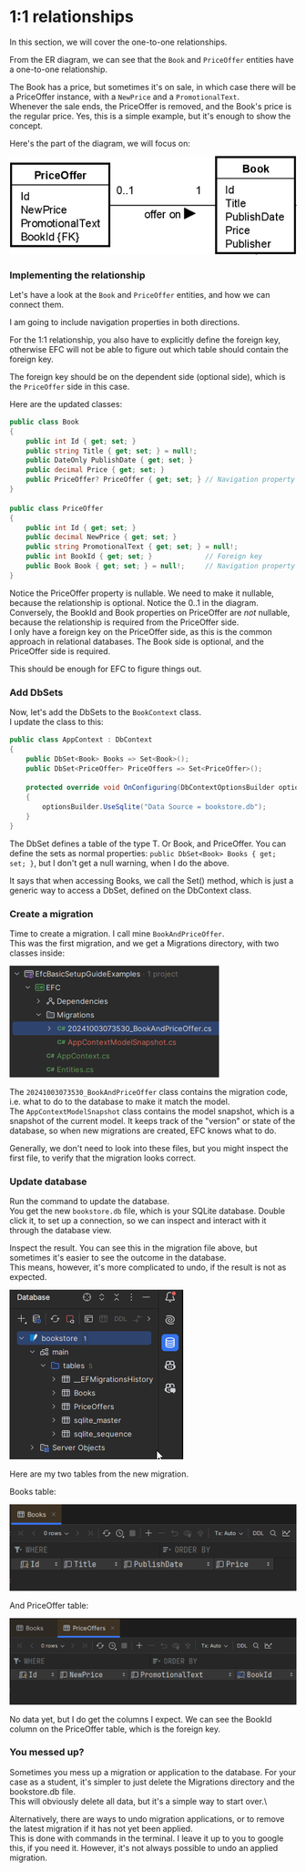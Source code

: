 # 1:1 relationships

In this section, we will cover the one-to-one relationships.

From the ER diagram, we can see that the `Book` and `PriceOffer` entities have a one-to-one relationship.

The Book has a price, but sometimes it's on sale, in which case there will be a PriceOffer instance, with a `NewPrice`
and a `PromotionalText`.\
Whenever the sale ends, the PriceOffer is removed, and the Book's price is the regular price. Yes, this is a simple
example, but it's enough to show the concept.

Here's the part of the diagram, we will focus on:

![img_1.png](img_1.png)

### Implementing the relationship

Let's have a look at the `Book` and `PriceOffer` entities, and how we can connect them.

I am going to include navigation properties in both directions.

For the 1:1 relationship, you also have to explicitly define the foreign key, 
otherwise EFC will not be able to figure out which table should contain the foreign key.

The foreign key should be on the dependent side (optional side), which is the `PriceOffer` side in this case.

Here are the updated classes:

```csharp
public class Book
{
    public int Id { get; set; }
    public string Title { get; set; } = null!;
    public DateOnly PublishDate { get; set; }
    public decimal Price { get; set; }
    public PriceOffer? PriceOffer { get; set; } // Navigation property
}

public class PriceOffer
{
    public int Id { get; set; }
    public decimal NewPrice { get; set; }
    public string PromotionalText { get; set; } = null!;
    public int BookId { get; set; }             // Foreign key
    public Book Book { get; set; } = null!;     // Navigation property
}
```

Notice the PriceOffer property is nullable. We need to make it nullable, because the relationship is optional. Notice
the 0..1 in the diagram.\
Conversely, the BookId and Book properties on PriceOffer are _not_ nullable, because the relationship is required from
the PriceOffer side.\
I only have a foreign key on the PriceOffer side, as this is the common approach in relational databases. The Book side
is optional, and the PriceOffer side is required.

This should be enough for EFC to figure things out.

### Add DbSets

Now, let's add the DbSets to the `BookContext` class.\
I update the class to this:

```csharp
public class AppContext : DbContext
{
    public DbSet<Book> Books => Set<Book>();
    public DbSet<PriceOffer> PriceOffers => Set<PriceOffer>();
    
    protected override void OnConfiguring(DbContextOptionsBuilder optionsBuilder)
    {
        optionsBuilder.UseSqlite("Data Source = bookstore.db");
    }
}
```
The DbSet<T> defines a table of the type T. Or Book, and PriceOffer.
You can define the sets as normal properties: `public DbSet<Book> Books { get; set; }`, but I don't get a null warning, when I do the above.

It says that when accessing Books, we call the Set<Book>() method, which is just a generic way to access a DbSet, defined on the DbContext class.


### Create a migration
Time to create a migration. I call mine `BookAndPriceOffer`.\
This was the first migration, and we get a Migrations directory, with two classes inside:

![img_2.png](img_2.png)

The `20241003073530_BookAndPriceOffer` class contains the migration code, i.e. what to do to the database to make it match the model.\
The `AppContextModelSnapshot` class contains the model snapshot, which is a snapshot of the current model. 
It keeps track of the "version" or state of the database, so when new migrations are created, EFC knows what to do.

Generally, we don't need to look into these files, but you might inspect the first file, to verify that the migration looks correct.

### Update database
Run the command to update the database.\
You get the new `bookstore.db` file, which is your SQLite database. Double click it, to set up a connection, so we can inspect and interact with it through the database view.

Inspect the result. You can see this in the migration file above, but sometimes it's easier to see the outcome in the database.\
This means, however, it's more complicated to undo, if the result is not as expected.

![img_3.png](img_3.png)

Here are my two tables from the new migration.

Books table:

![img_4.png](img_4.png)

And PriceOffer table:

![img_5.png](img_5.png)

No data yet, but I do get the columns I expect. We can see the BookId column on the PriceOffer table, which is the foreign key.

### You messed up?
Sometimes you mess up a migration or application to the database. For your case as a student, it's simpler to just delete the Migrations directory and the bookstore.db file.\
This will obviously delete all data, but it's a simple way to start over.\

Alternatively, there are ways to undo migration applications, or to remove the latest migration if it has not yet been applied.\
This is done with commands in the terminal. I leave it up to you to google this, if you need it. However, it's not always possible to undo an applied migration.